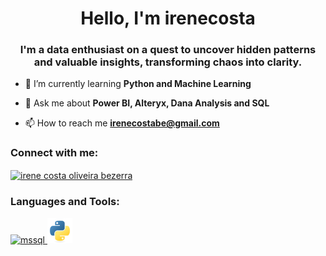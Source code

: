 <h1 align="center">Hello, I'm irenecosta</h1>
<h3 align="center">I'm a data enthusiast on a quest to uncover hidden patterns and valuable insights, transforming chaos into clarity.</h3>

- 🌱 I’m currently learning **Python and Machine Learning**

- 💬 Ask me about **Power BI, Alteryx, Dana Analysis and SQL**

- 📫 How to reach me **irenecostabe@gmail.com**

<h3 align="left">Connect with me:</h3>
<p align="left">
<a href="https://linkedin.com/in/irene costa oliveira bezerra" target="blank"><img align="center" src="https://raw.githubusercontent.com/rahuldkjain/github-profile-readme-generator/master/src/images/icons/Social/linked-in-alt.svg" alt="irene costa oliveira bezerra" height="30" width="40" /></a>
</p>

<h3 align="left">Languages and Tools:</h3>
<p align="left"> <a href="https://www.microsoft.com/en-us/sql-server" target="_blank" rel="noreferrer"> <img src="https://www.svgrepo.com/show/303229/microsoft-sql-server-logo.svg" alt="mssql" width="40" height="40"/> </a> <a href="https://www.python.org" target="_blank" rel="noreferrer"> <img src="https://raw.githubusercontent.com/devicons/devicon/master/icons/python/python-original.svg" alt="python" width="40" height="40"/> </a> </p>

  
          
